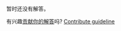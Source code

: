 
暂时还没有解答。

有兴趣[贡献你的解答](https://github.com/BFEdev/BFE.dev-solutions/blob/main/typescript/implement-stringtotuple-t_zh.md)吗? [Contribute guideline](https://github.com/BFEdev/BFE.dev-solutions#how-to-contribute)

